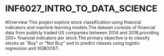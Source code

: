 # INF6027_INTRO_TO_DATA_SCIENCE
#Overview
This project explore stock classification using financial indicators and machine learning models.The dataset consists of financial data from publicly traded US companies between 2014 and 2018,providing 200+ financial indicators per stock.The primary objective is to classify stocks as "Buy" or "Not Buy" and to predict classes using logistic regression and XGBOOST.
